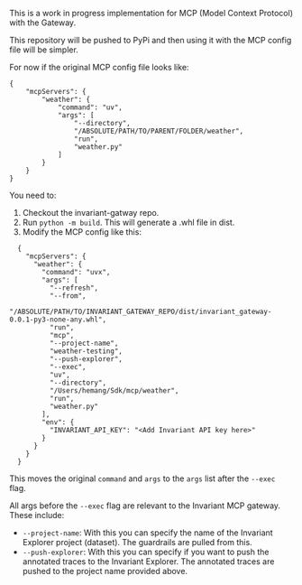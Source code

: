 This is a work in progress implementation for MCP (Model Context Protocol) with the Gateway.

This repository will be pushed to PyPi and then using it with the MCP config file will be simpler.

For now if the original MCP config file looks like:

```
{
    "mcpServers": {
        "weather": {
            "command": "uv",
            "args": [
                "--directory",
                "/ABSOLUTE/PATH/TO/PARENT/FOLDER/weather",
                "run",
                "weather.py"
            ]
        }
    }
}
```

You need to:

1. Checkout the invariant-gatway repo.
2. Run `python -m build`. This will generate a .whl file in dist.
3. Modify the MCP config like this:

```
  {
    "mcpServers": {
      "weather": {
        "command": "uvx",
        "args": [
          "--refresh",
          "--from",
          "/ABSOLUTE/PATH/TO/INVARIANT_GATEWAY_REPO/dist/invariant_gateway-0.0.1-py3-none-any.whl",
          "run",
          "mcp",
          "--project-name",
          "weather-testing",
          "--push-explorer",
          "--exec",
          "uv",
          "--directory",
          "/Users/hemang/Sdk/mcp/weather",
          "run",
          "weather.py"
        ],
        "env": {
          "INVARIANT_API_KEY": "<Add Invariant API key here>"
        }
      }
    }
  }
```

This moves the original `command` and `args` to the `args` list after the `--exec` flag.

All args before the `--exec` flag are relevant to the Invariant MCP gateway. These include:

- `--project-name`: With this you can specify the name of the Invariant Explorer project (dataset). The guardrails are pulled from this.
- `--push-explorer`: With this you can specify if you want to push the annotated traces to the Invariant Explorer. The annotated traces are pushed to the project name provided above.
